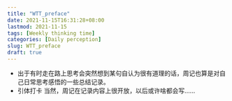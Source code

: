 ```yaml
---
title: "WTT_preface"
date: 2021-11-15T16:31:28+08:00
lastmod: 2021-11-15
tags: [Weekly thinking time]
categories: [Daily perception]
slug: WTT_preface
draft: true
---
```

- 出于有时走在路上思考会突然想到某句自认为很有道理的话，周记也算是对自己日常思考感悟的一些总结记录。
- 引体打卡
当然，周记在记录内容上很开放，以后或许啥都会写……
